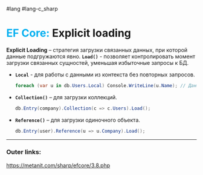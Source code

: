 #lang #lang-c_sharp 
# <font color="#00b0f0">EF Core:</font> Explicit loading

**Explicit Loading** – стратегия загрузки связанных данных, при которой данные подгружаются явно.
**`Load()`** - позволяет контролировать момент загрузки связанных сущностей, уменьшая избыточные запросы к БД.  

- **`Local`** - для работы с данными из контекста без повторных запросов.  
	```csharp
	foreach (var u in db.Users.Local) Console.WriteLine(u.Name); // Данные берутся из кэша
	``` 

- **`Collection()`** – для загрузки коллекций.  
	```csharp
	db.Entry(company).Collection(c => c.Users).Load();
	```
  
- **`Reference()`** – для загрузки одиночного объекта.  
	```csharp
	db.Entry(user).Reference(u => u.Company).Load();
	```  

---
### Outer links:
https://metanit.com/sharp/efcore/3.8.php
